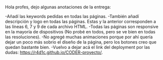 Hola profes, dejo algunas anotaciones de la entrega:

-Añadí las keywords pedidas en todas las páginas.
-También añadí descripción y logo en todas las páginas. Estas y la anterior corresponden a las líneas 6, 7 y 9 de cada archivo HTML.
-Todas las páginas son responsive en la mayoría de dispositivos (No probé en todos, pero se ve bien en todas las resoluciones).
-No agregé muchas animaciones porque por ahí quería dejar un poco más sobrio el diseño de la página, pero los botones creo que quedan bastante bien.
-Vuelvo a dejar acá el link del deployment por las dudas: https://r4d1c.github.io/CODER-proyecto/.
